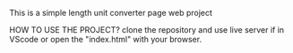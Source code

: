 This is a simple length unit converter page web project

 HOW TO USE THE PROJECT?
 clone the repository and use live server if in VScode or open the "index.html" with your browser.
